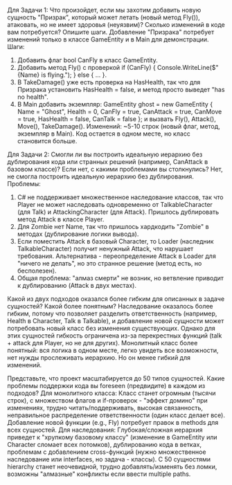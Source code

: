 Для Задачи 1: Что произойдет, если мы захотим добавить новую сущность "Призрак", который может летать (новый метод Fly()), атаковать, но не имеет здоровья (неуязвим)? Сколько изменений в коде вам потребуется? Опишите шаги.
Добавление "Призрака" потребует изменений только в классе GameEntity и в Main для демонстрации. Шаги:
1.	Добавить флаг bool CanFly в класс GameEntity.
2.	Добавить метод Fly() с проверкой if (CanFly) { Console.WriteLine($"{Name} is flying."); } else { ... }.
3.	В TakeDamage() уже есть проверка на HasHealth, так что для Призрака установить HasHealth = false, и метод просто выведет "has no health".
4.	В Main добавить экземпляр: GameEntity ghost = new GameEntity { Name = "Ghost", Health = 0, CanFly = true, CanAttack = true, CanMove = true, HasHealth = false, CanTalk = false }; и вызвать Fly(), Attack(), Move(), TakeDamage(). Изменений: ~5-10 строк (новый флаг, метод, экземпляр в Main). Код остается в одном месте, но класс становится больше.

Для Задачи 2: Смогли ли вы построить идеальную иерархию без дублирования кода или странных решений (например, CanAttack в базовом классе)? Если нет, с какими проблемами вы столкнулись?
Нет, не смогла построить идеальную иерархию без дублирования. Проблемы:
1.	C# не поддерживает множественное наследование классов, так что Player не может наследовать одновременно от TalkableCharacter (для Talk) и AttackingCharacter (для Attack). Пришлось дублировать метод Attack в классе Player.
2.	Для Zombie нет Name, так что пришлось хардкодить "Zombie" в методах (дублирование логики вывода).
3.	Если поместить Attack в базовый Character, то Loader (наследник TalkableCharacter) получит ненужный Attack, что нарушает требования. Альтернатива - переопределение Attack в Loader для "ничего не делать", но это странное решение (метод есть, но бесполезен).
4.	Общая проблема: "алмаз смерти" не возник, но ветвление приводит к дублированию (Attack в двух местах).

Какой из двух подходов оказался более гибким для описанных в задаче сущностей? Какой более понятным?
Наследование оказалось более гибким, потому что позволяет разделить ответственность (например, Health в Character, Talk в Talkable), и добавление новой сущности может потребовать новый класс без изменения существующих. Однако для этих сущностей гибкость ограничена из-за перекрестных функций (talk + attack для Player, но не для других). Монолитный класс более понятный: вся логика в одном месте, легко увидеть все возможности, нет нужды прослеживать иерархию. Но он менее гибкий для изменений.

Представьте, что проект масштабируется до 50 типов сущностей. Какие проблемы поддержки кода вы foreseen (предвидите) в каждом из подходов?
Для монолитного класса: Класс станет огромным (тысячи строк), с множеством флагов и if-проверок - "эффект домино" при изменениях, трудно читать/поддерживать, высокая связанность, неправильное распределение ответственности (один класс делает все). Добавление новой функции (e.g., Fly) потребует правок в methods для всех сущностей. Для наследования: Глубокая/сложная иерархия приведет к "хрупкому базовому классу" (изменение в GameEntity или Character сломает всех потомков), дублированию кода в ветках, проблемам с добавлением cross-функций (нужно множественное наследование или interfaces, но задача - классы). С 50 сущностями hierarchy станет неочевидной, трудно добавлять/изменять без ломки, возможны "алмазные" конфликты если ввести multiple paths.

